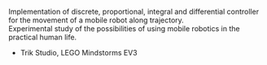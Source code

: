 Implementation of discrete, proportional, integral and differential controller for the movement of a mobile robot along trajectory.  
Experimental study of the possibilities of using mobile robotics in the practical human life.
- Trik Studio, LEGO Mindstorms EV3
